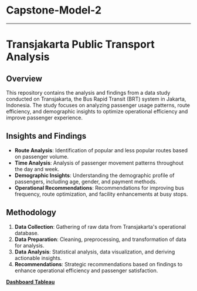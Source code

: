 # Capstone-Model-2
----
# Transjakarta Public Transport Analysis

## Overview
This repository contains the analysis and findings from a data study conducted on Transjakarta, the Bus Rapid Transit (BRT) system in Jakarta, Indonesia. The study focuses on analyzing passenger usage patterns, route efficiency, and demographic insights to optimize operational efficiency and improve passenger experience.

## Insights and Findings
- **Route Analysis**: Identification of popular and less popular routes based on passenger volume.
- **Time Analysis**: Analysis of passenger movement patterns throughout the day and week.
- **Demographic Insights**: Understanding the demographic profile of passengers, including age, gender, and payment methods.
- **Operational Recommendations**: Recommendations for improving bus frequency, route optimization, and facility enhancements at busy stops.

## Methodology
1. **Data Collection**: Gathering of raw data from Transjakarta's operational database.
2. **Data Preparation**: Cleaning, preprocessing, and transformation of data for analysis.
3. **Data Analysis**: Statistical analysis, data visualization, and deriving actionable insights.
4. **Recommendations**: Strategic recommendations based on findings to enhance operational efficiency and passenger satisfaction.

<a href = 'https://public.tableau.com/app/profile/ergidya.liviani/viz/capstone2_Ergidya/MainPage'>**Dashboard Tableau**</a>
